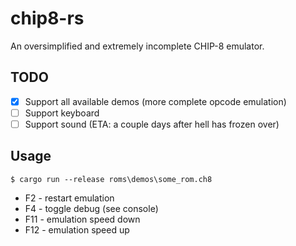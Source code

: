 # chip8-rs

An oversimplified and extremely incomplete CHIP-8 emulator.

## TODO

- [x] Support all available demos (more complete opcode emulation)
- [ ] Support keyboard
- [ ] Support sound (ETA: a couple days after hell has frozen over)

## Usage

```
$ cargo run --release roms\demos\some_rom.ch8
```

* F2 - restart emulation
* F4 - toggle debug (see console)
* F11 - emulation speed down
* F12 - emulation speed up
